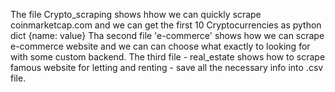 The file Crypto_scraping shows hhow we can quickly scrape coinmarketcap.com and we can get the first 10 Cryptocurrencies as python dict {name: value}
Tha second file 'e-commerce' shows how we can scrape e-commerce website and we can can choose what exactly to looking for with some custom backend.
The third file - real_estate shows how to scrape famous website for letting and renting - save all the necessary info into .csv file.
